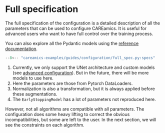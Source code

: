 # Full specification

The full specification of the configuration is a detailed description of all the parameters 
that can be used to configure CAREamics. It is useful for advanced users who want to 
have full control over the training process.

You can also explore all the Pydantic models using the [reference documentation](../../reference/careamics).

```python title="Full specification"
--8<-- "careamics-examples/guides/configuration/full_spec.py:specs"
```

1. Currently, we only support the UNet architecture and custom models (see [advanced
    configuration](advanced_configuration)). But in the future, there will be more
    models to use here.
2. Here the parameters are those from Pytorch DataLoaders.
3. Normalization is also a transformation, but it is always applied before these 
    augmentations.
4. The `EarlyStoppingModel` has a lot of parameters not reproduced here.


However, not all algorithms are compatible with all parameters. The configuration does
some heavy lifting to correct the obvious incompatibilities, but some are left to the user.
In the next section, we will see the constraints on each algorithm.